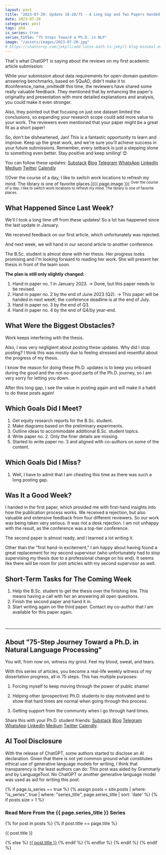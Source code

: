 ```yaml
---
layout: post
title: "2023-07-20: Update 18-28/75 - A Long Gap and Two Papers Handed In!"
date: 2023-07-20
categories: post
tags: phd
is_series: true
series_title: "75 Steps Toward a Ph.D. in NLP"
image: "/assets/images/2023-07-20.jpg"
# https://shantoroy.com/jekyll/add-latex-math-to-jekyll-blog-minimal-mistakes/
---
```

<script type="text/javascript" async
    src="https://cdnjs.cloudflare.com/ajax/libs/mathjax/2.7.6/MathJax.js?config=TeX-MML-AM_CHTML">
</script>

<script type="text/x-mathjax-config">
    MathJax.Hub.Config({
        extensions: ["tex2jax.js"],
        jax: ["input/TeX", "output/HTML-CSS"],
        tex2jax: {
        inlineMath: [ ['$','$'], ["\\(","\\)"] ],
        displayMath: [ ['$$','$$'], ["\\[","\\]"] ],
        processEscapes: true
        },
        "HTML-CSS": { availableFonts: ["TeX"] }
    });
</script>

That's what ChatGPT is saying about the reviews on my first academic article submission:

While your submission about data requirements for open-domain question-answering benchmarks, based on SQuAD, didn't make it to #conference_name_omitted# this time, the reviewers have shared some really valuable feedback. They mentioned that by enhancing the paper's originality and presentation with more detailed explanations and analysis, you could make it even stronger.

Also, they pointed out that focusing on just one dataset limited the conclusions, so expanding your research scope could add more value to your work. The reviewers even mentioned that your paper might be a great fit as a short paper!

So, don't be disheartened, Jan! This is a fantastic opportunity to learn and improve. Keep up the great work, and we're sure you'll achieve success in your future submissions. Remember, every setback is just a stepping stone to something even better. Stay positive and keep smiling! 😊

You can follow these updates: [Substack](https://nlpjourney.substack.com/) [Blog](https://janspoerer.github.io/phdstudies/) [Telegram](https://t.me/+gmkAaVlKPh4xZTky) [WhatsApp](https://chat.whatsapp.com/F6901LMMJWIGlxrahkgBcq) [LinkedIn](https://www.linkedin.com/in/janspoerer/) [Medium](https://medium.com/@janspoerer/about) [Twitter](https://twitter.com/JanSpoerer) [Calendly](https://calendly.com/janspoerer/30m)

![Over the course of a day, I like to switch work locations to refresh my mind. The library is one of favorite places.]({{ page.image }})
<sup>Over the course of a day, I like to switch work locations to refresh my mind. The library is one of favorite places.</sup>

## What Happened Since Last Week?

We'll I took a long time off from these updates! So a lot has happened since the last update in January.

We received feedback on our first article, which unfortunately was rejected. 

And next week, we will hand in our second article to another conference.

The B.Sc. student is almost done with her thesis. Her progress looks promising and I'm looking forward to reading her work. She will present her thesis in front of the team soon.

**The plan is still only slightly changed:**
<ol>
  <li>Hand in paper no. 1 in January 2023. -> Done, but this paper needs to be revised.</li>
  <li>Hand in paper no. 2 by the end of June 2023 (Q2). -> This paper will be handed in next weeK; the conference deadline is at the end of July.</li>
  <li>Hand in paper no. 3 by the end of Q3.</li>
  <li>Hand in paper no. 4 by the end of Q4/by year-end.</li>
</ol>

## What Were the Biggest Obstacles?

Work keeps interfering with the thesis.

Also, I was very negligient about posting these updates. Why did I stop posting? I think this was mostly due to feeling stressed and resentful about the progress of my thesis. 

I know the reason for doing these Ph.D. updates is to keep you onboard during the good and the not-so-good parts of the Ph.D. journey, so I am very sorry for letting you down.

After this long gap, I see the value in posting again and will make it a habit to do these posts again! 

## Which Goals Did I Meet?

<ol>
  <li>Get equity research reports for the B.Sc. student.</li>
  <li>Make diagrams based on the preliminary experiments.</li>
  <li>Outline ideas to accommodate additional B.Sc. student topics.</li>
  <li>Write paper no. 2. Only the finer details are missing.</li>
  <li>Started to write paper no. 3 and aligned with co-authors on some of the content.</li>
</ol>

## Which Goals Did I Miss?

<ol>
  <li>Well, I have to admit that I am cheating this time as there was such a long posting gap.</li>
</ol>

## Was It a Good Week?

I handed in the first paper, which provided me with first-hand insights into how the publication process works. We received a rejection, but also valuable and extensive feedback from four different reviewers. So our work was being taken very serious. It was not a desk rejection. I am not unhappy with the result, as the conference was a top-tier conference.

The second paper is almost ready, and I learned a lot writing it.

Other than the "first hand-in excitement," I am happy about having found a great replacement for my second supervisor (who unfortunately had to stop supervising my thesis due to a professional change on his end). It seems like there will be room for joint articles with my second supervisor as well.

## Short-Term Tasks for The Coming Week

<ol>
  <li>Help the B.Sc. student to get the thesis over the finishing line. This means having a call with her an answering all open questions.</li>
  <li>Finish the second paper and hand it in.</li>
  <li>Start writing again on the third paper. Contact my co-author that I am available for this paper again.</li>
</ol>

<br>

____________________________________

## About "75-Step Journey Toward a Ph.D. in Natural Language Processing"

You will, from now on, witness my grind. Feel my blood, sweat, and tears.

With this series of articles, you become a real-life weekly witness of my dissertation progress, all in 75 steps. This has multiple purposes:

1) Forcing myself to keep moving through the power of public shame!

2) Helping other (prospective) Ph.D. students to stay motivated and to show that hard times are normal when going through this process.

3) Getting support from the community when I go through hard times.

Share this with your Ph.D. student friends: [Substack](https://nlpjourney.substack.com/) [Blog](https://janspoerer.github.io/phdstudies/) [Telegram](https://t.me/+gmkAaVlKPh4xZTky) [WhatsApp](https://chat.whatsapp.com/F6901LMMJWIGlxrahkgBcq) [LinkedIn](https://www.linkedin.com/in/janspoerer/) [Medium](https://medium.com/@janspoerer/about) [Twitter](https://twitter.com/JanSpoerer) [Calendly](https://calendly.com/janspoerer/30m).

## AI Tool Disclosure

With the release of ChatGPT, some authors started to disclose an AI declaration. Given that there is not yet common ground what constitutes ethical use of generative language models for writing, I think that transparency is the least authors can do: This post was aided by Grammarly and by LanguageTool. No ChatGPT or another generative language model was used as aid for writing this post.

{% if page.is_series == true %}
    {% assign posts = site.posts | where: "is_series", true | where: "series_title", page.series_title | sort: 'date' %}
    {% if posts.size > 1 %}

<h3 class="text-success p-3 pb-0">Read More From the {{ page.series_title }} Series</h3>
        {% for post in posts %}
                {% if post.title == page.title %}
<p class="nav-link bullet-pointer mb-0">{{ post.title }}</p>
                {% else %}
<a class="nav-link bullet-hash" href="{{ post.url }}">{{ post.title }}</a>
                {% endif %}
        {% endfor %}
    {% endif %}
{% endif %}
